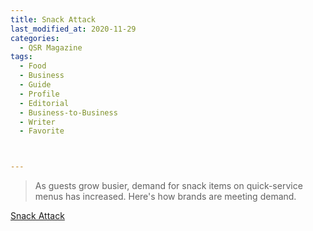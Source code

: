 ```yaml
---
title: Snack Attack
last_modified_at: 2020-11-29
categories:
  - QSR Magazine
tags:
  - Food
  - Business
  - Guide
  - Profile
  - Editorial 
  - Business-to-Business
  - Writer
  - Favorite



---
```


> As guests grow busier, demand for snack items on quick-service menus has increased. Here's how brands are meeting demand.

[Snack Attack](http://www.ourdigitalmags.com/publication/?i=647261&ver=html5&p=21)

